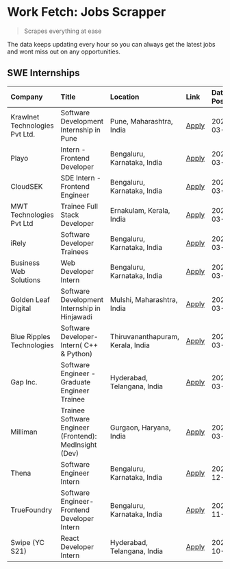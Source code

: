 # Work Fetch: Jobs Scrapper
> Scrapes everything at ease

The data keeps updating every hour so you can always get the latest jobs and wont miss out on any opportunities.

## SWE Internships
<!--START_SECTION:workfetch-->
| Company                        | Title                                                  | Location                          | Link                                                                                                                                                                                                                                                                        | Date Posted   |
|:-------------------------------|:-------------------------------------------------------|:----------------------------------|:----------------------------------------------------------------------------------------------------------------------------------------------------------------------------------------------------------------------------------------------------------------------------|:--------------|
| Krawlnet Technologies Pvt Ltd. | Software Development Internship in Pune                | Pune, Maharashtra, India          | [Apply](https://in.linkedin.com/jobs/view/software-development-internship-in-pune-at-krawlnet-technologies-pvt-ltd-3868318801?refId=YU%2Bu3R0t3oPhlm5NrU4KtA%3D%3D&trackingId=%2Fvy9fQI6Ncz6uCrlVs9cww%3D%3D&position=5&pageNum=0&trk=public_jobs_jserp-result_search-card) | 2024-03-22    |
| Playo                          | Intern - Frontend Developer                            | Bengaluru, Karnataka, India       | [Apply](https://in.linkedin.com/jobs/view/intern-frontend-developer-at-playo-3864131172?refId=YU%2Bu3R0t3oPhlm5NrU4KtA%3D%3D&trackingId=2%2FWv5Wj31Dd9%2BOtvGMeJrQ%3D%3D&position=11&pageNum=0&trk=public_jobs_jserp-result_search-card)                                    | 2024-03-22    |
| CloudSEK                       | SDE Intern - Frontend Engineer                         | Bengaluru, Karnataka, India       | [Apply](https://in.linkedin.com/jobs/view/sde-intern-frontend-engineer-at-cloudsek-3866616176?refId=YU%2Bu3R0t3oPhlm5NrU4KtA%3D%3D&trackingId=Wz%2FL7OCQu6ly0cqRVDNl5g%3D%3D&position=15&pageNum=0&trk=public_jobs_jserp-result_search-card)                                | 2024-03-22    |
| MWT Technologies Pvt Ltd       | Trainee Full Stack Developer                           | Ernakulam, Kerala, India          | [Apply](https://in.linkedin.com/jobs/view/trainee-full-stack-developer-at-mwt-technologies-pvt-ltd-3863344037?refId=YU%2Bu3R0t3oPhlm5NrU4KtA%3D%3D&trackingId=pp9Vh8zLVvPJQQQIC2vrGw%3D%3D&position=13&pageNum=0&trk=public_jobs_jserp-result_search-card)                  | 2024-03-20    |
| iRely                          | Software Developer Trainees                            | Bengaluru, Karnataka, India       | [Apply](https://in.linkedin.com/jobs/view/software-developer-trainees-at-irely-3860566039?refId=YU%2Bu3R0t3oPhlm5NrU4KtA%3D%3D&trackingId=p4%2Fy6LOMGLGCE1xPEgZzYg%3D%3D&position=4&pageNum=0&trk=public_jobs_jserp-result_search-card)                                     | 2024-03-18    |
| Business Web Solutions         | Web Developer Intern                                   | Bengaluru, Karnataka, India       | [Apply](https://in.linkedin.com/jobs/view/web-developer-intern-at-business-web-solutions-3860721170?refId=YU%2Bu3R0t3oPhlm5NrU4KtA%3D%3D&trackingId=rtuQiszhoP9X1QKLNX%2FVDw%3D%3D&position=25&pageNum=0&trk=public_jobs_jserp-result_search-card)                          | 2024-03-17    |
| Golden Leaf Digital            | Software Development Internship in Hinjawadi           | Mulshi, Maharashtra, India        | [Apply](https://in.linkedin.com/jobs/view/software-development-internship-in-hinjawadi-at-golden-leaf-digital-3858085305?refId=YU%2Bu3R0t3oPhlm5NrU4KtA%3D%3D&trackingId=5Nsw5QF8by1L3sVZavTVyQ%3D%3D&position=12&pageNum=0&trk=public_jobs_jserp-result_search-card)       | 2024-03-15    |
| Blue Ripples Technologies      | Software Developer- Intern( C++ & Python)              | Thiruvananthapuram, Kerala, India | [Apply](https://in.linkedin.com/jobs/view/software-developer-intern-c%2B%2B-python-at-blue-ripples-technologies-3855594494?refId=YU%2Bu3R0t3oPhlm5NrU4KtA%3D%3D&trackingId=%2BLL0eubKDqYaVcvEVkZWcQ%3D%3D&position=22&pageNum=0&trk=public_jobs_jserp-result_search-card)   | 2024-03-14    |
| Gap Inc.                       | Software Engineer - Graduate Engineer Trainee          | Hyderabad, Telangana, India       | [Apply](https://in.linkedin.com/jobs/view/software-engineer-graduate-engineer-trainee-at-gap-inc-3853818960?refId=YU%2Bu3R0t3oPhlm5NrU4KtA%3D%3D&trackingId=fKHZgnqwm7f5EYMjvMj7uA%3D%3D&position=7&pageNum=0&trk=public_jobs_jserp-result_search-card)                     | 2024-03-12    |
| Milliman                       | Trainee Software Engineer (Frontend): MedInsight (Dev) | Gurgaon, Haryana, India           | [Apply](https://in.linkedin.com/jobs/view/trainee-software-engineer-frontend-medinsight-dev-at-milliman-3792874280?refId=YU%2Bu3R0t3oPhlm5NrU4KtA%3D%3D&trackingId=mGl3PvjWeNMRFnmND7nzSg%3D%3D&position=9&pageNum=0&trk=public_jobs_jserp-result_search-card)              | 2024-03-01    |
| Thena                          | Software Engineer Intern                               | Bengaluru, Karnataka, India       | [Apply](https://in.linkedin.com/jobs/view/software-engineer-intern-at-thena-3778731751?refId=YU%2Bu3R0t3oPhlm5NrU4KtA%3D%3D&trackingId=aVYCJbBMF8IwlvDDozdANA%3D%3D&position=21&pageNum=0&trk=public_jobs_jserp-result_search-card)                                         | 2023-12-05    |
| TrueFoundry                    | Software Engineer- Frontend Developer Intern           | Bengaluru, Karnataka, India       | [Apply](https://in.linkedin.com/jobs/view/software-engineer-frontend-developer-intern-at-truefoundry-3790095058?refId=YU%2Bu3R0t3oPhlm5NrU4KtA%3D%3D&trackingId=hI%2Ftddk5nYcqg2C3aGOwOA%3D%3D&position=20&pageNum=0&trk=public_jobs_jserp-result_search-card)              | 2023-11-24    |
| Swipe (YC S21)                 | React Developer Intern                                 | Hyderabad, Telangana, India       | [Apply](https://in.linkedin.com/jobs/view/react-developer-intern-at-swipe-yc-s21-3737600089?refId=YU%2Bu3R0t3oPhlm5NrU4KtA%3D%3D&trackingId=ToFeB5GGGg4ueR024EhD4w%3D%3D&position=23&pageNum=0&trk=public_jobs_jserp-result_search-card)                                    | 2023-10-13    |
<!--END_SECTION:workfetch-->
